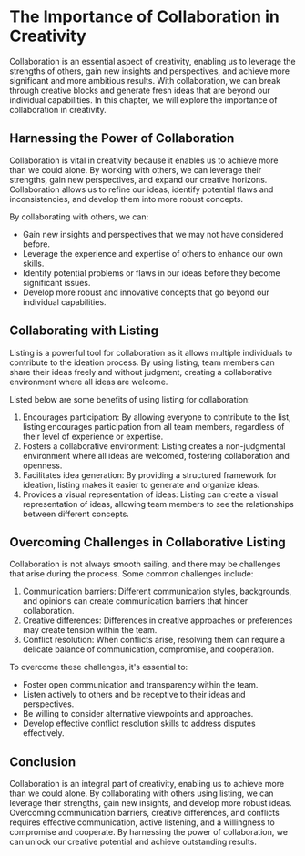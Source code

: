 The Importance of Collaboration in Creativity
====================================================================================

Collaboration is an essential aspect of creativity, enabling us to leverage the strengths of others, gain new insights and perspectives, and achieve more significant and more ambitious results. With collaboration, we can break through creative blocks and generate fresh ideas that are beyond our individual capabilities. In this chapter, we will explore the importance of collaboration in creativity.

Harnessing the Power of Collaboration
-------------------------------------

Collaboration is vital in creativity because it enables us to achieve more than we could alone. By working with others, we can leverage their strengths, gain new perspectives, and expand our creative horizons. Collaboration allows us to refine our ideas, identify potential flaws and inconsistencies, and develop them into more robust concepts.

By collaborating with others, we can:

* Gain new insights and perspectives that we may not have considered before.
* Leverage the experience and expertise of others to enhance our own skills.
* Identify potential problems or flaws in our ideas before they become significant issues.
* Develop more robust and innovative concepts that go beyond our individual capabilities.

Collaborating with Listing
--------------------------

Listing is a powerful tool for collaboration as it allows multiple individuals to contribute to the ideation process. By using listing, team members can share their ideas freely and without judgment, creating a collaborative environment where all ideas are welcome.

Listed below are some benefits of using listing for collaboration:

1. Encourages participation: By allowing everyone to contribute to the list, listing encourages participation from all team members, regardless of their level of experience or expertise.
2. Fosters a collaborative environment: Listing creates a non-judgmental environment where all ideas are welcomed, fostering collaboration and openness.
3. Facilitates idea generation: By providing a structured framework for ideation, listing makes it easier to generate and organize ideas.
4. Provides a visual representation of ideas: Listing can create a visual representation of ideas, allowing team members to see the relationships between different concepts.

Overcoming Challenges in Collaborative Listing
----------------------------------------------

Collaboration is not always smooth sailing, and there may be challenges that arise during the process. Some common challenges include:

1. Communication barriers: Different communication styles, backgrounds, and opinions can create communication barriers that hinder collaboration.
2. Creative differences: Differences in creative approaches or preferences may create tension within the team.
3. Conflict resolution: When conflicts arise, resolving them can require a delicate balance of communication, compromise, and cooperation.

To overcome these challenges, it's essential to:

* Foster open communication and transparency within the team.
* Listen actively to others and be receptive to their ideas and perspectives.
* Be willing to consider alternative viewpoints and approaches.
* Develop effective conflict resolution skills to address disputes effectively.

Conclusion
----------

Collaboration is an integral part of creativity, enabling us to achieve more than we could alone. By collaborating with others using listing, we can leverage their strengths, gain new insights, and develop more robust ideas. Overcoming communication barriers, creative differences, and conflicts requires effective communication, active listening, and a willingness to compromise and cooperate. By harnessing the power of collaboration, we can unlock our creative potential and achieve outstanding results.
